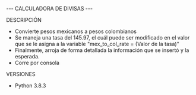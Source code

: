 --- CALCULADORA DE DIVISAS ---

DESCRIPCIÓN
* Convierte pesos mexicanos a pesos colombianos
* Se maneja una tasa del 145.97, el cuál puede ser modificado en el valor que se le asigna a la variable "mex_to_col_rate = (Valor de la tasa)"
* Finalmente, arroja de forma detallada la información que se insertó y la esperada.
* Corre por consola

VERSIONES
* Python 3.8.3
